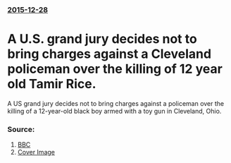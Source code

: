 ### [2015-12-28](/news/2015/12/28/index.md)

# A U.S. grand jury decides not to bring charges against a Cleveland policeman over the killing of 12 year old Tamir Rice. 

A US grand jury decides not to bring charges against a policeman over the killing of a 12-year-old black boy armed with a toy gun in Cleveland, Ohio.


### Source:

1. [BBC](http://www.bbc.com/news/world-us-canada-35191347)
1. [Cover Image](http://ichef-1.bbci.co.uk/news/1024/cpsprodpb/E718/production/_87406195_29e7c243-cb2e-4066-8fbe-afdb507d4bc5.jpg)
